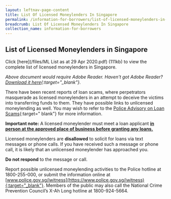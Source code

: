 ```yaml
---
layout: leftnav-page-content
title: List Of Licensed Moneylenders In Singapore
permalink: /information-for-borrowers/list-of-licensed-moneylenders-in-singapore/
breadcrumb: List Of Licensed Moneylenders In Singapore
collection_name: information-for-borrowers
---
```


List of Licensed Moneylenders in Singapore
---

Click [here](/files/ML List as at 29 Apr 2020.pdf) (111kb) to view the complete list of licensed moneylenders in Singapore.

 
*Above document would require Adobe Reader. Haven't got Adobe Reader? [Download it here](http://get.adobe.com/reader/otherversions/){:target="_blank"}.*

There have been recent reports of loan scams, where perpetrators masquerade as licensed moneylenders in an attempt to deceive the victims into transferring funds to them. They have possible links to unlicensed moneylending as well. You may wish to refer to the [Police Advisory on Loan Scams](https://www.police.gov.sg/media-room/news/20200102_others_loan_scams){:target=" blank"} for more information.

**Important note:** A licensed moneylender must meet a loan applicant <b><u>in person at the approved place of business before granting any loans.</u></b>


Licensed moneylenders are **disallowed** to solicit for loans via text messages or phone calls. If you have received such a message or phone call, it is likely that an unlicensed moneylender has approached you.

**Do not respond** to the message or call. 

Report possible unlicensed moneylending activities to the Police hotline at 1800-255-000, or submit the information online at [www.police.gov.sg/iwitness](https://www.police.gov.sg/iwitness){:target="_blank"}. Members of the public may also call the National Crime Prevention Council’s X-Ah Long hotline at 1800-924-5664.


 

